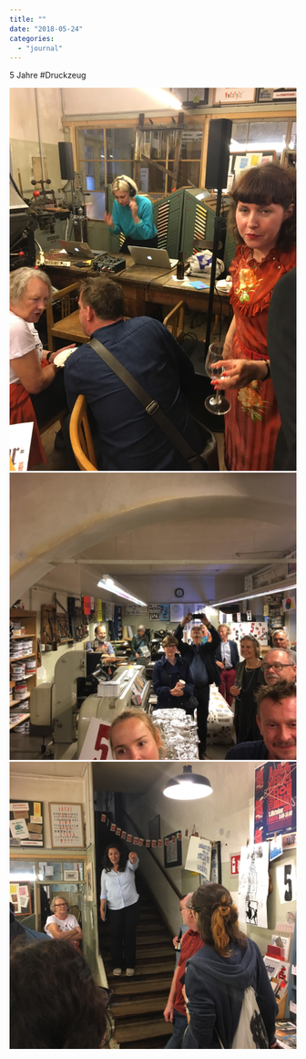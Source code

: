 ```yaml
---
title: ""
date: "2018-05-24"
categories: 
  - "journal"
---
```


5 Jahre #Druckzeug

![](images/34e8788714.jpg)![](images/e113dbc883.jpg)![](images/3cd6087f46.jpg)
